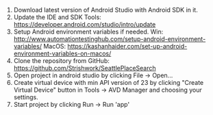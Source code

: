 1. Download latest version of Android Studio with Android SDK in it.
2. Update the IDE and SDK Tools: https://developer.android.com/studio/intro/update
3. Setup Android environment variables if needed.
   Win: http://www.automationtestinghub.com/setup-android-environment-variables/ 
   MacOS: https://kashanhaider.com/set-up-android-environment-variables-on-macos/
4. Clone the repository from GitHub: https://github.com/Strishwork/SeattlePlaceSearch
5. Open project in android studio by clicking File -> Open...
6. Create virtual device with min API version of 23 by clicking "Create Virtual Device" button in Tools -> AVD Manager and choosing your settings.
7. Start project by clicking Run -> Run 'app'
